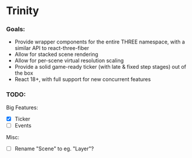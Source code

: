 # Trinity

### Goals:

- Provide wrapper components for the entire THREE namespace, with a similar API to react-three-fiber
- Allow for stacked scene rendering
- Allow for per-scene virtual resolution scaling
- Provide a solid game-ready ticker (with late & fixed step stages) out of the box
- React 18+, with full support for new concurrent features

### TODO:

Big Features:

- [x] Ticker
- [ ] Events

Misc:

- [ ] Rename "Scene" to eg. "Layer"?
